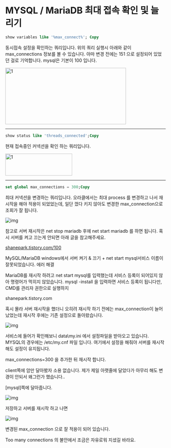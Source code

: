 # MYSQL / MariaDB 최대 접속 확인 및 늘리기

```sql
show variables like '%max_connect%'; Copy
```

동시접속 설정을 확인하는 쿼리입니다. 위의 쿼리 실행시 아래와 같이 max_connections 정보를 볼 수 있습니다. 아마 변경 전에는 151 으로 설정되어 있었던 걸로 기억합니다. mysql은 기본이 100 입니다.

 



<img src=https://raw.githubusercontent.com/Shane-Park/markdownBlog/master/oldbackup/nums/99.assets/img-20230412222549167.webp width=379 height=177 alt=1>



 

------

 



```sql
show status like 'threads_connected';Copy
```

현재 접속중인 커넥션을 확인 하는 쿼리입니다.



<img src=https://raw.githubusercontent.com/Shane-Park/markdownBlog/master/oldbackup/nums/99.assets/img-20230412222549130.webp width=210 height=69 alt=1>



 

------

 



```sql
set global max_connections = 300;Copy
```

최대 커넥션을 변경하는 쿼리입니다. 오라클에서는 최대 process 를 변경하고 나서 재시작을 해야 적용이 되었었는데, 일단 껐다 키지 않아도 변경한 max_connection으로 조회가 잘 됩니다. 

 



![img](https://raw.githubusercontent.com/Shane-Park/markdownBlog/master/oldbackup/nums/99.assets/img-20230412222549154.webp)



 

참고로 서버 재시작은 net stop mariadb 후에 net start mariadb 를 하면 됩니다. 혹시 서버를 켜고 끄는게 안되면 아래 글을 참고해주세요.

[shanepark.tistory.com/100](https://shanepark.tistory.com/100)

 

MySQL/MariaDB windows에서 서버 켜기 & 끄기 + net start mysql서비스 이름이 잘못되었습니다. 에러 해결

MariaDB를 재시작 하려고 net start mysql를 입력했는데 서비스 등록이 되어있지 않아 명령어가 먹히지 않았습니다. mysql -install 을 입력하면 서비스 등록이 됩니다만, CMD를 관리자 권한으로 실행하지

shanepark.tistory.com

 

혹시 몰라 서버 재시작을 했더니 오히려 재시작 하기 전에는 max_connection이 늘어났었는데 재시작 후에는 기존 설정으로 돌아왔습니다.  

 



![img](https://raw.githubusercontent.com/Shane-Park/markdownBlog/master/oldbackup/nums/99.assets/img-20230412222549192.webp)



서비스에 들어가 확인해보니 data\my.ini 에서 설정파일을 받아오고 있습니다. MYSQL의 경우에는 /etc/my.cnf 파일 입니다. 여기에서 설정을 해줘야 서버를 재시작 해도 설정이 유지됩니다.

max_connections=300 을 추가한 뒤 재시작 합니다.

client쪽에 암만 달아봤자 소용 없습니다. 제가 제일 아랫줄에 달았다가 아무리 해도 변경이 안되서 왜그런가 했습니다..

[mysql]쪽에 달아줍니다.



![img](https://raw.githubusercontent.com/Shane-Park/markdownBlog/master/oldbackup/nums/99.assets/img-20230412222549169.webp)



저장하고 서버를 재시작 하고 나면



![img](https://raw.githubusercontent.com/Shane-Park/markdownBlog/master/oldbackup/nums/99.assets/img-20230412222549179.webp)



 

변경된 max_connection 으로 잘 적용이 되어 있습니다.

 

 

Too many connections 의 불안에서 조금은 자유로워 지셨길 바라요.